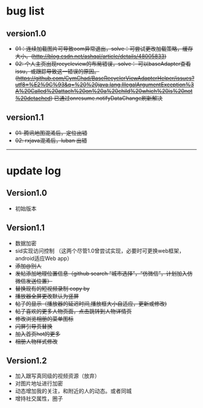# bug list

## version1.0

- ~~01：连续加载图片可导致oom异常退出，solve：可尝试更改加载策略，缓存大小。(http://blog.csdn.net/ashqal/article/details/48005833)~~
- ~~02: 个人主页出现recycleview的布局错误，solve： 可以baseAdapter查看issu，或跟踪导致这一错误的原因。(https://github.com/CymChad/BaseRecyclerViewAdapterHelper/issues?utf8=%E2%9C%93&q=%20%20java.lang.IllegalArgumentException%3A%20Called%20attach%20on%20a%20child%20which%20is%20not%20detached)  已通过onresume.notifyDataChange刷新解决~~


## version1.1
- ~~01: 腾讯地图混淆后，定位出错~~
- ~~02: rxjava混淆后，luban 出错~~

--------------------

# update log


## Version1.0
- 初始版本 


## Version1.1
- 数据加密
- sid实现访问控制 （这两个尽管1.0曾尝试实现，必要时可更换web框架，android适应Web app）
- ~~添加@别人~~
- ~~发帖添加地理位置信息（github search “城市选择”，“仿微信”，计划加入仿微信发送位置）~~
- ~~替换现有的短视频录制 copy by~~
- ~~播放器全屏更改默认为竖屏~~
- ~~帖子的显示（播放器的延迟时间,播放框大小自适应，更新或修改)~~
- ~~帖子喜欢的更多人物页面，点击跳转到人物详情页~~
- ~~修改浏览相册的菜单图标~~
- ~~闪屏引导页替换~~
- ~~加入首页hot的更多~~
- ~~相册人物样式修改~~

## Version1.2
- 加入跟写真同级的视频资源（放弃）
- 对图片地址进行加密
- 动态增加我的关注，和附近的人的动态。或者同城
- 增持社交属性，圈子

